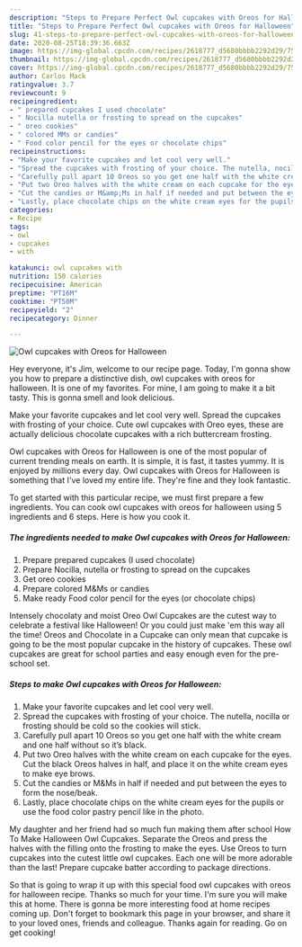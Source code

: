 ```yaml
---
description: "Steps to Prepare Perfect Owl cupcakes with Oreos for Halloween"
title: "Steps to Prepare Perfect Owl cupcakes with Oreos for Halloween"
slug: 41-steps-to-prepare-perfect-owl-cupcakes-with-oreos-for-halloween
date: 2020-08-25T18:39:36.663Z
image: https://img-global.cpcdn.com/recipes/2618777_d5680bbbb2292d29/751x532cq70/owl-cupcakes-with-oreos-for-halloween-recipe-main-photo.jpg
thumbnail: https://img-global.cpcdn.com/recipes/2618777_d5680bbbb2292d29/751x532cq70/owl-cupcakes-with-oreos-for-halloween-recipe-main-photo.jpg
cover: https://img-global.cpcdn.com/recipes/2618777_d5680bbbb2292d29/751x532cq70/owl-cupcakes-with-oreos-for-halloween-recipe-main-photo.jpg
author: Carlos Mack
ratingvalue: 3.7
reviewcount: 9
recipeingredient:
- " prepared cupcakes I used chocolate"
- " Nocilla nutella or frosting to spread on the cupcakes"
- " oreo cookies"
- " colored MMs or candies"
- " Food color pencil for the eyes or chocolate chips"
recipeinstructions:
- "Make your favorite cupcakes and let cool very well."
- "Spread the cupcakes with frosting of your choice. The nutella, nocilla or frosting should be cold so the cookies will stick."
- "Carefully pull apart 10 Oreos so you get one half with the white cream and one half without so it’s black."
- "Put two Oreo halves with the white cream on each cupcake for the eyes. Cut the black Oreos halves in half, and place it on the white cream eyes to make eye brows."
- "Cut the candies or M&amp;Ms in half if needed and put between the eyes to form the nose/beak."
- "Lastly, place chocolate chips on the white cream eyes for the pupils or use the food color pastry pencil like in the photo."
categories:
- Recipe
tags:
- owl
- cupcakes
- with

katakunci: owl cupcakes with 
nutrition: 150 calories
recipecuisine: American
preptime: "PT16M"
cooktime: "PT50M"
recipeyield: "2"
recipecategory: Dinner

---
```



![Owl cupcakes with Oreos for Halloween](https://img-global.cpcdn.com/recipes/2618777_d5680bbbb2292d29/751x532cq70/owl-cupcakes-with-oreos-for-halloween-recipe-main-photo.jpg)

Hey everyone, it's Jim, welcome to our recipe page. Today, I'm gonna show you how to prepare a distinctive dish, owl cupcakes with oreos for halloween. It is one of my favorites. For mine, I am going to make it a bit tasty. This is gonna smell and look delicious.

Make your favorite cupcakes and let cool very well. Spread the cupcakes with frosting of your choice. Cute owl cupcakes with Oreo eyes, these are actually delicious chocolate cupcakes with a rich buttercream frosting.

Owl cupcakes with Oreos for Halloween is one of the most popular of current trending meals on earth. It is simple, it is fast, it tastes yummy. It is enjoyed by millions every day. Owl cupcakes with Oreos for Halloween is something that I've loved my entire life. They're fine and they look fantastic.


To get started with this particular recipe, we must first prepare a few ingredients. You can cook owl cupcakes with oreos for halloween using 5 ingredients and 6 steps. Here is how you cook it.

<!--inarticleads1-->

##### The ingredients needed to make Owl cupcakes with Oreos for Halloween:

1. Prepare  prepared cupcakes (I used chocolate)
1. Prepare  Nocilla, nutella or frosting to spread on the cupcakes
1. Get  oreo cookies
1. Prepare  colored M&amp;Ms or candies
1. Make ready  Food color pencil for the eyes (or chocolate chips)


Intensely chocolaty and moist Oreo Owl Cupcakes are the cutest way to celebrate a festival like Halloween! Or you could just make &#39;em this way all the time! Oreos and Chocolate in a Cupcake can only mean that cupcake is going to be the most popular cupcake in the history of cupcakes. These owl cupcakes are great for school parties and easy enough even for the pre-school set. 

<!--inarticleads2-->

##### Steps to make Owl cupcakes with Oreos for Halloween:

1. Make your favorite cupcakes and let cool very well.
1. Spread the cupcakes with frosting of your choice. The nutella, nocilla or frosting should be cold so the cookies will stick.
1. Carefully pull apart 10 Oreos so you get one half with the white cream and one half without so it’s black.
1. Put two Oreo halves with the white cream on each cupcake for the eyes. Cut the black Oreos halves in half, and place it on the white cream eyes to make eye brows.
1. Cut the candies or M&amp;Ms in half if needed and put between the eyes to form the nose/beak.
1. Lastly, place chocolate chips on the white cream eyes for the pupils or use the food color pastry pencil like in the photo.


My daughter and her friend had so much fun making them after school How To Make Halloween Owl Cupcakes. Separate the Oreos and press the halves with the filling onto the frosting to make the eyes. Use Oreos to turn cupcakes into the cutest little owl cupcakes. Each one will be more adorable than the last! Prepare cupcake batter according to package directions. 

So that is going to wrap it up with this special food owl cupcakes with oreos for halloween recipe. Thanks so much for your time. I'm sure you will make this at home. There is gonna be more interesting food at home recipes coming up. Don't forget to bookmark this page in your browser, and share it to your loved ones, friends and colleague. Thanks again for reading. Go on get cooking!
